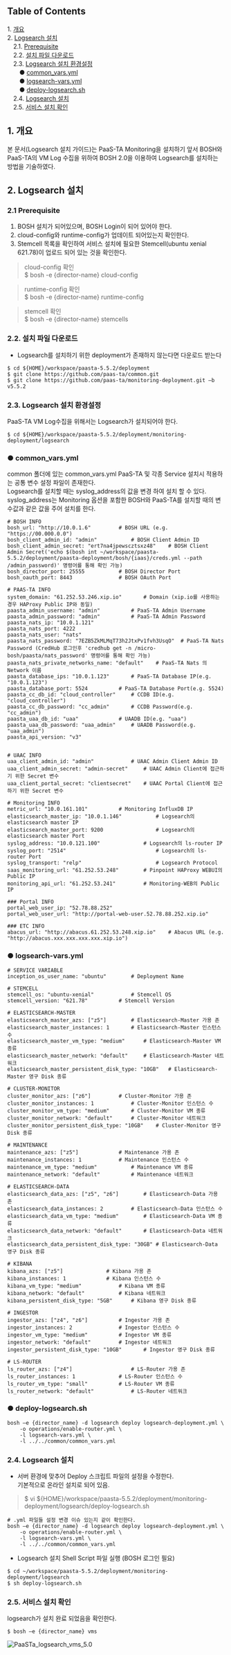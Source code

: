 ## Table of Contents

1\. [개요](#1)  
2\. [Logsearch 설치](#2)  
　2.1. [Prerequisite](#3)  
　2.2. [설치 파일 다운로드](#4)  
　2.3. [Logsearch 설치 환경설정](#5)   
　　● [common_vars.yml](#6)  
　　● [logsearch-vars.yml](#7)  
　　● [deploy-logsearch.sh](#8)  
　2.4. [Logsearch 설치](#9)  
　2.5. [서비스 설치 확인](#10)


## <div id='1'/>1. 개요

본 문서(Logsearch 설치 가이드)는 PaaS-TA Monitoring을 설치하기 앞서 BOSH와 PaaS-TA의 VM Log 수집을 위하여 BOSH 2.0을 이용하여 Logsearch를 설치하는 방법을 기술하였다.

## <div id='2'/>2. Logsearch 설치
### <div id='3'/>2.1 Prerequisite

1. BOSH 설치가 되어있으며, BOSH Login이 되어 있어야 한다.
2. cloud-config와 runtime-config가 업데이트 되어있는지 확인한다.
3. Stemcell 목록을 확인하여 서비스 설치에 필요한 Stemcell(ubuntu xenial 621.78)이 업로드 되어 있는 것을 확인한다.


> cloud-config 확인  
> $ bosh -e {director-name} cloud-config  

> runtime-config 확인  
> $ bosh -e {director-name} runtime-config  

> stemcell 확인  
> $ bosh -e {director-name} stemcells  


### <div id='4'/>2.2. 설치 파일 다운로드

- Logsearch를 설치하기 위한 deployment가 존재하지 않는다면 다운로드 받는다
```
$ cd ${HOME}/workspace/paasta-5.5.2/deployment
$ git clone https://github.com/paas-ta/common.git
$ git clone https://github.com/paas-ta/monitoring-deployment.git –b v5.5.2
```

### <div id='5'/>2.3. Logsearch 설치 환경설정

PaaS-TA VM Log수집을 위해서는 Logsearch가 설치되어야 한다. 

```
$ cd ${HOME}/workspace/paasta-5.5.2/deployment/monitoring-deployment/logsearch
```

### <div id='6'/>● common_vars.yml
common 폴더에 있는 common_vars.yml PaaS-TA 및 각종 Service 설치시 적용하는 공통 변수 설정 파일이 존재한다.  
Logsearch를 설치할 때는 syslog_address의 값을 변경 하여 설치 할 수 있다.  
syslog_address는 Monitoring 옵션을 포함한 BOSH와 PaaS-TA를 설치할 때의 변수값과 같은 값을 주어 설치를 한다.

```
# BOSH INFO
bosh_url: "http://10.0.1.6"			# BOSH URL (e.g. "https://00.000.0.0")
bosh_client_admin_id: "admin"			# BOSH Client Admin ID
bosh_client_admin_secret: "ert7na4jpewscztsxz48"	# BOSH Client Admin Secret('echo $(bosh int ~/workspace/paasta-5.5.2/deployment/paasta-deployment/bosh/{iaas}/creds.yml --path /admin_password)' 명령어를 통해 확인 가능)
bosh_director_port: 25555			# BOSH Director Port
bosh_oauth_port: 8443				# BOSH OAuth Port

# PAAS-TA INFO
system_domain: "61.252.53.246.xip.io"		# Domain (xip.io를 사용하는 경우 HAProxy Public IP와 동일)
paasta_admin_username: "admin"			# PaaS-TA Admin Username
paasta_admin_password: "admin"			# PaaS-TA Admin Password
paasta_nats_ip: "10.0.1.121"
paasta_nats_port: 4222
paasta_nats_user: "nats"
paasta_nats_password: "7EZB5ZkMLMqT73h2JtxPv1fvh3UsqO"	# PaaS-TA Nats Password (CredHub 로그인후 'credhub get -n /micro-bosh/paasta/nats_password' 명령어를 통해 확인 가능)
paasta_nats_private_networks_name: "default"	# PaaS-TA Nats 의 Network 이름
paasta_database_ips: "10.0.1.123"		# PaaS-TA Database IP(e.g. "10.0.1.123")
paasta_database_port: 5524			# PaaS-TA Database Port(e.g. 5524)
paasta_cc_db_id: "cloud_controller"		# CCDB ID(e.g. "cloud_controller")
paasta_cc_db_password: "cc_admin"		# CCDB Password(e.g. "cc_admin")
paasta_uaa_db_id: "uaa"				# UAADB ID(e.g. "uaa")
paasta_uaa_db_password: "uaa_admin"		# UAADB Password(e.g. "uaa_admin")
paasta_api_version: "v3"


# UAAC INFO
uaa_client_admin_id: "admin"			# UAAC Admin Client Admin ID
uaa_client_admin_secret: "admin-secret"		# UAAC Admin Client에 접근하기 위한 Secret 변수
uaa_client_portal_secret: "clientsecret"	# UAAC Portal Client에 접근하기 위한 Secret 변수

# Monitoring INFO
metric_url: "10.0.161.101"			# Monitoring InfluxDB IP
elasticsearch_master_ip: "10.0.1.146"           # Logsearch의 elasticsearch master IP
elasticsearch_master_port: 9200                 # Logsearch의 elasticsearch master Port
syslog_address: "10.0.121.100"            	# Logsearch의 ls-router IP
syslog_port: "2514"                          	# Logsearch의 ls-router Port
syslog_transport: "relp"                        # Logsearch Protocol
saas_monitoring_url: "61.252.53.248"	   	# Pinpoint HAProxy WEBUI의 Public IP
monitoring_api_url: "61.252.53.241"        	# Monitoring-WEB의 Public IP

### Portal INFO
portal_web_user_ip: "52.78.88.252"
portal_web_user_url: "http://portal-web-user.52.78.88.252.xip.io" 

### ETC INFO
abacus_url: "http://abacus.61.252.53.248.xip.io"	# Abacus URL (e.g. "http://abacus.xxx.xxx.xxx.xxx.xip.io")
```



### <div id='7'/>● logsearch-vars.yml

```
# SERVICE VARIABLE
inception_os_user_name: "ubuntu"		# Deployment Name

# STEMCELL
stemcell_os: "ubuntu-xenial"			# Stemcell OS
stemcell_version: "621.78"			# Stemcell Version

# ELASTICSEARCH-MASTER
elasticsearch_master_azs: ["z5"]		# Elasticsearch-Master 가용 존
elasticsearch_master_instances: 1		# Elasticsearch-Master 인스턴스 수
elasticsearch_master_vm_type: "medium"		# Elasticsearch-Master VM 종류
elasticsearch_master_network: "default"		# Elasticsearch-Master 네트워크
elasticsearch_master_persistent_disk_type: "10GB"	# Elasticsearch-Master 영구 Disk 종류

# CLUSTER-MONITOR
cluster_monitor_azs: ["z6"]			# Cluster-Monitor 가용 존
cluster_monitor_instances: 1			# Cluster-Monitor 인스턴스 수
cluster_monitor_vm_type: "medium"		# Cluster-Monitor VM 종류
cluster_monitor_network: "default"		# Cluster-Monitor 네트워크
cluster_monitor_persistent_disk_type: "10GB"	# Cluster-Monitor 영구 Disk 종류

# MAINTENANCE
maintenance_azs: ["z5"]				# Maintenance 가용 존
maintenance_instances: 1			# Maintenance 인스턴스 수
maintenance_vm_type: "medium"			# Maintenance VM 종류
maintenance_network: "default"			# Maintenance 네트워크

# ELASTICSEARCH-DATA
elasticsearch_data_azs: ["z5", "z6"]		# Elasticsearch-Data 가용 존
elasticsearch_data_instances: 2			# Elasticsearch-Data 인스턴스 수
elasticsearch_data_vm_type: "medium"		# Elasticsearch-Data VM 종류
elasticsearch_data_network: "default"		# Elasticsearch-Data 네트워크
elasticsearch_data_persistent_disk_type: "30GB"	# Elasticsearch-Data 영구 Disk 종류

# KIBANA
kibana_azs: ["z5"]				# Kibana 가용 존
kibana_instances: 1				# Kibana 인스턴스 수
kibana_vm_type: "medium"			# Kibana VM 종류
kibana_network: "default"			# Kibana 네트워크
kibana_persistent_disk_type: "5GB"		# Kibana 영구 Disk 종류

# INGESTOR
ingestor_azs: ["z4", "z6"]			# Ingestor 가용 존
ingestor_instances: 2				# Ingestor 인스턴스 수
ingestor_vm_type: "medium"			# Ingestor VM 종류
ingestor_network: "default"			# Ingestor 네트워크
ingestor_persistent_disk_type: "10GB"		# Ingestor 영구 Disk 종류

# LS-ROUTER
ls_router_azs: ["z4"]			    	# LS-Router 가용 존
ls_router_instances: 1		  		# LS-Router 인스턴스 수
ls_router_vm_type: "small"			# LS-Router VM 종류
ls_router_network: "default"			# LS-Router 네트워크
```

### <div id='8'/>● deploy-logsearch.sh
```
bosh –e {director_name} -d logsearch deploy logsearch-deployment.yml \		
	-o operations/enable-router.yml \
	-l logsearch-vars.yml \
	-l ../../common/common_vars.yml
```

### <div id='9'/>2.4. Logsearch 설치

- 서버 환경에 맞추어 Deploy 스크립트 파일의 설정을 수정한다.  
  기본적으로 온라인 설치로 되어 있음.

> $ vi ${HOME}/workspace/paasta-5.5.2/deployment/monitoring-deployment/logsearch/deploy-logsearch.sh

```
# .yml 파일들 설정 변경 이슈 있는지 같이 확인한다.  
bosh –e {director_name} -d logsearch deploy logsearch-deployment.yml \	
	-o operations/enable-router.yml \
	-l logsearch-vars.yml \
	-l ../../common/common_vars.yml
```

- Logsearch 설치 Shell Script 파일 실행 (BOSH 로그인 필요)

```
$ cd ~/workspace/paasta-5.5.2/deployment/monitoring-deployment/logsearch
$ sh deploy-logsearch.sh
```

### <div id='10'/>2.5. 서비스 설치 확인
logsearch가 설치 완료 되었음을 확인한다.
```
$ bosh –e {director_name} vms
```
![PaaSTa_logsearch_vms_5.0]

[PaaSTa_logsearch_vms_5.0]:./images/logsearch_5.0.png
